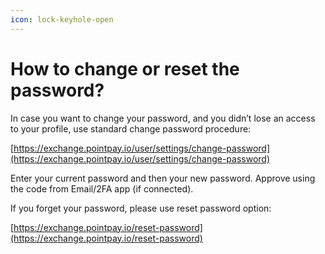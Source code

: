 ```yaml
---
icon: lock-keyhole-open
---
```


# How to change or reset the password?

In case you want to change your password, and you didn’t lose an access to your profile, use standard change password procedure:

[https://exchange.pointpay.io/user/settings/change-password](https://exchange.pointpay.io/user/settings/change-password)

Enter your current password and then your new password. Approve using the code from Email/2FA app (if connected).

If you forget your password, please use reset password option:

[https://exchange.pointpay.io/reset-password](https://exchange.pointpay.io/reset-password)
